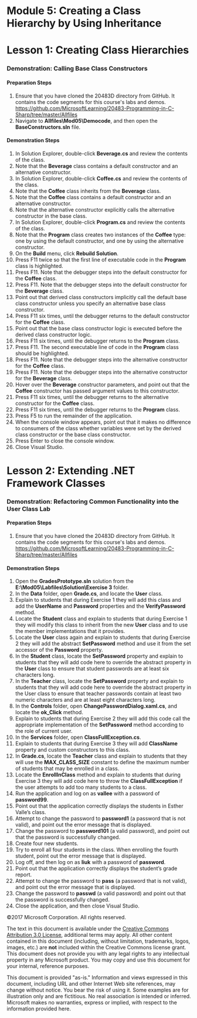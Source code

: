 
# Module 5: Creating a Class Hierarchy by Using Inheritance

# Lesson 1: Creating Class Hierarchies

### Demonstration: Calling Base Class Constructors

#### Preparation Steps

1. Ensure that you have cloned the 20483D directory from GitHub. It contains the code segments for this course's labs and demos. https://github.com/MicrosoftLearning/20483-Programming-in-C-Sharp/tree/master/Allfiles
2. Navigate to **Allfiles\Mod05\Democode**, and then open the **BaseConstructors.sln** file.

#### Demonstration Steps


1.  In Solution Explorer, double-click **Beverage.cs** and review the contents
    of the class.
2.  Note that the **Beverage** class contains a default constructor and an
    alternative constructor.
3.  In Solution Explorer, double-click **Coffee.cs** and review the contents of
    the class.
4.  Note that the **Coffee** class inherits from the **Beverage** class.
5.  Note that the **Coffee** class contains a default constructor and an
    alternative constructor.
6. Note that the alternative constructor explicitly calls the alternative
constructor in the base class.
7.  In Solution Explorer, double-click **Program.cs** and review the contents of
    the class.
8.  Note that the **Program** class creates two instances of the **Coffee**
    type: one by using the default constructor, and one by using the alternative
    constructor.
9.  On the **Build** menu, click **Rebuild Solution**.
10.  Press F11 twice so that the first line of executable code in the **Program**
    class is highlighted.
11.  Press F11. Note that the debugger steps into the default constructor for the
    **Coffee** class.
12.  Press F11. Note that the debugger steps into the default constructor for the
    **Beverage** class.
13.  Point out that derived class constructors implicitly call the default base
    class constructor unless you specify an alternative base class constructor.
14.  Press F11 six times, until the debugger returns to the default constructor
    for the **Coffee** class.
15.  Point out that the base class constructor logic is executed before the
    derived class constructor logic.
16.  Press F11 six times, until the debugger returns to the **Program** class.
17.  Press F11. The second executable line of code in the **Program** class
    should be highlighted.
18.  Press F11. Note that the debugger steps into the alternative constructor for
    the **Coffee** class.
19.  Press F11. Note that the debugger steps into the alternative constructor for
    the **Beverage** class.
20.  Hover over the **Beverage** constructor parameters, and point out that the
    **Coffee** constructor has passed argument values to this constructor.
21.  Press F11 six times, until the debugger returns to the alternative
    constructor for the **Coffee** class.
22.  Press F11 six times, until the debugger returns to the **Program** class.
23.	Press F5 to run the remainder of the application. 
24.	When the console window appears, point out that it makes no difference to consumers of the class whether variables were set by the derived class constructor or the base class constructor. 
25.	Press Enter to close the console window. 
26.	Close Visual Studio. 


# Lesson 2: Extending .NET Framework Classes

### Demonstration: Refactoring Common Functionality into the User Class Lab

#### Preparation Steps

1. Ensure that you have cloned the 20483D directory from GitHub. It contains the code segments for this course's labs and demos. https://github.com/MicrosoftLearning/20483-Programming-in-C-Sharp/tree/master/Allfiles

#### Demonstration Steps

1. Open the **GradesPrototype.sln** solution from the
    **E:\\Mod05\\Labfiles\\Solution\\Exercise 3** folder.
2. In the **Data** folder, open **Grade.cs**, and locate the **User** class.
3. Explain to students that during Exercise 1 they will add this class and add
    the **UserName** and **Password** properties and the **VerifyPassword**
    method.
4. Locate the **Student** class and explain to students that during Exercise 1
    they will modify this class to inherit from the new **User** class and to
    use the member implementations that it provides.
5. Locate the **User** class again and explain to students that during Exercise
    2 they will add the abstract **SetPassword** method and use it from the set
    accessor of the **Password** property.
6. In the **Student** class, locate the **SetPassword** property and explain to
    students that they will add code here to override the abstract property in
    the **User** class to ensure that student passwords are at least six
    characters long.
7. In the **Teacher** class, locate the **SetPassword** property and explain to
    students that they will add code here to override the abstract property in
    the User class to ensure that teacher passwords contain at least two numeric
    characters and are at least eight characters long.
8. In the **Controls** folder, open **ChangePasswordDialog.xaml.cs**, and
    locate the **ok_Click** method.
9. Explain to students that during Exercise 2 they will add this code call the
    appropriate implementation of the **SetPassword** method according to the
    role of current user.
10. In the **Services** folder, open **ClassFullException.cs**.
11. Explain to students that during Exercise 3 they will add **ClassName**
    property and custom constructors to this class.
12. In **Grade.cs**, locate the **Teacher** class and explain to students that
    they will use the **MAX_CLASS_SIZE** constant to define the maximum number
    of students that may be enrolled in a class.
13. Locate the **EnrollInClass** method and explain to students that during
    Exercise 3 they will add code here to throw the **ClassFullException** if
    the user attempts to add too many students to a class.
14. Run the application and log on as **vallee** with a password of
    **password99**.
15. Point out that the application correctly displays the students in Esther
    Valle’s class.
16. Attempt to change the password to **password1** (a password that is not
    valid), and point out the error message that is displayed.
17. Change the password to **password101** (a valid password), and point out
    that the password is successfully changed.
18. Create four new students.
19. Try to enroll all four students in the class. When enrolling the fourth
    student, point out the error message that is displayed.
20. Log off, and then log on as **liuk** with a password of **password**.
21. Point out that the application correctly displays the student’s grade
    report.
22. Attempt to change the password to **pass** (a password that is not valid),
    and point out the error message that is displayed.
23. Change the password to **passwd** (a valid password) and point out that the
    password is successfully changed.
24. Close the application, and then close Visual Studio.


©2017 Microsoft Corporation. All rights reserved.

The text in this document is available under the  [Creative Commons Attribution 3.0 License](https://creativecommons.org/licenses/by/3.0/legalcode), additional terms may apply. All other content contained in this document (including, without limitation, trademarks, logos, images, etc.) are  **not**  included within the Creative Commons license grant. This document does not provide you with any legal rights to any intellectual property in any Microsoft product. You may copy and use this document for your internal, reference purposes.

This document is provided &quot;as-is.&quot; Information and views expressed in this document, including URL and other Internet Web site references, may change without notice. You bear the risk of using it. Some examples are for illustration only and are fictitious. No real association is intended or inferred. Microsoft makes no warranties, express or implied, with respect to the information provided here.